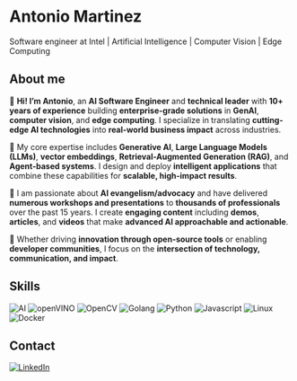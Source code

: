 # Antonio Martinez

Software engineer at Intel | Artificial Intelligence | Computer Vision | Edge Computing

## About me

👋 **Hi! I’m Antonio**, an **AI Software Engineer** and **technical leader** with **10+ years of experience** building **enterprise-grade solutions** in **GenAI**, **computer vision**, and **edge computing**. I specialize in translating **cutting-edge AI technologies** into **real-world business impact** across industries.

🧠 My core expertise includes **Generative AI**, **Large Language Models (LLMs)**, **vector embeddings**, **Retrieval-Augmented Generation (RAG)**, and **Agent-based systems**. I design and deploy **intelligent applications** that combine these capabilities for **scalable, high-impact results**.

🎤 I am passionate about **AI evangelism/advocacy** and have delivered **numerous workshops and presentations** to **thousands of professionals** over the past 15 years. I create **engaging content** including **demos**, **articles**, and **videos** that make **advanced AI approachable and actionable**. 

🚀 Whether driving **innovation through open-source tools** or enabling **developer communities**, I focus on the **intersection of technology, communication, and impact**.

## Skills

![AI](https://img.shields.io/badge/AI-000000?style=for-the-badge&logo=ai&logoColor=white)
![openVINO](https://img.shields.io/badge/openVINO-0071C5?style=for-the-badge&logo=intel&logoColor=white)
![OpenCV](https://img.shields.io/badge/OpenCV-005571?style=for-the-badge&logo=opencv&logoColor=white)
![Golang](https://img.shields.io/badge/Go-00ADD8.svg?style=for-the-badge&logo=Go&logoColor=white)
![Python](https://img.shields.io/badge/Python-3776AB.svg?style=for-the-badge&logo=Python&logoColor=white)
![Javascript](https://img.shields.io/badge/JavaScript-F7DF1E.svg?style=for-the-badge&logo=JavaScript&logoColor=black)
![Linux](https://img.shields.io/badge/Linux-FCC624.svg?style=for-the-badge&logo=Linux&logoColor=black)
![Docker](https://img.shields.io/badge/Docker-2496ED.svg?style=for-the-badge&logo=Docker&logoColor=white)

## Contact

[![LinkedIn](https://img.shields.io/badge/LinkedIn-0077B5?style=for-the-badge&logo=linkedin&logoColor=white)](https://www.linkedin.com/in/antoniomtz/)
